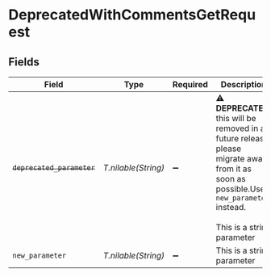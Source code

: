 # DeprecatedWithCommentsGetRequest


## Fields

| Field                                                                                                                                                                        | Type                                                                                                                                                                         | Required                                                                                                                                                                     | Description                                                                                                                                                                  |
| ---------------------------------------------------------------------------------------------------------------------------------------------------------------------------- | ---------------------------------------------------------------------------------------------------------------------------------------------------------------------------- | ---------------------------------------------------------------------------------------------------------------------------------------------------------------------------- | ---------------------------------------------------------------------------------------------------------------------------------------------------------------------------- |
| ~~`deprecated_parameter`~~                                                                                                                                                   | *T.nilable(String)*                                                                                                                                                          | :heavy_minus_sign:                                                                                                                                                           | :warning: **DEPRECATED**: this will be removed in a future release, please migrate away from it as soon as possible.Use `new_parameter` instead.<br/><br/>This is a string parameter |
| `new_parameter`                                                                                                                                                              | *T.nilable(String)*                                                                                                                                                          | :heavy_minus_sign:                                                                                                                                                           | This is a string parameter                                                                                                                                                   |